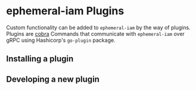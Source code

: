 # ephemeral-iam Plugins
Custom functionality can be added to `ephemeral-iam` by the way of plugins.
Plugins are [cobra](https://github.com/spf13/cobra) Commands that communicate
with `ephemeral-iam` over gRPC using Hashicorp's `go-plugin` package.

## Installing a plugin

## Developing a new plugin
